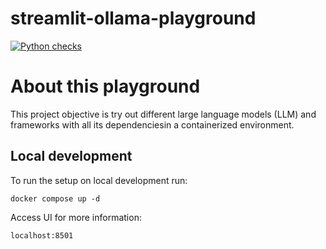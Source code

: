 # streamlit-ollama-playground

[![Python checks](https://github.com/atrakic/streamlit-ollama-playground/actions/workflows/python.yaml/badge.svg)](https://github.com/atrakic/streamlit-ollama-playground/actions/workflows/python.yaml)


# About this playground
This project objective is try out different large language models (LLM) and frameworks with all its dependenciesin a containerized environment.


## Local development

To run the setup on local development run:

```
docker compose up -d
```


Access UI for more information:


```
localhost:8501
```
